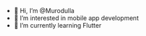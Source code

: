 - 👋 Hi, I’m @Murodulla
- 👀 I’m interested in mobile app development
- 🌱 I’m currently learning Flutter
<!---
- 💞️ I’m looking to collaborate on ...
- 📫 How to reach me ...


Murodulla/Murodulla is a ✨ special ✨ repository because its `README.md` (this file) appears on your GitHub profile.
You can click the Preview link to take a look at your changes.
--->
